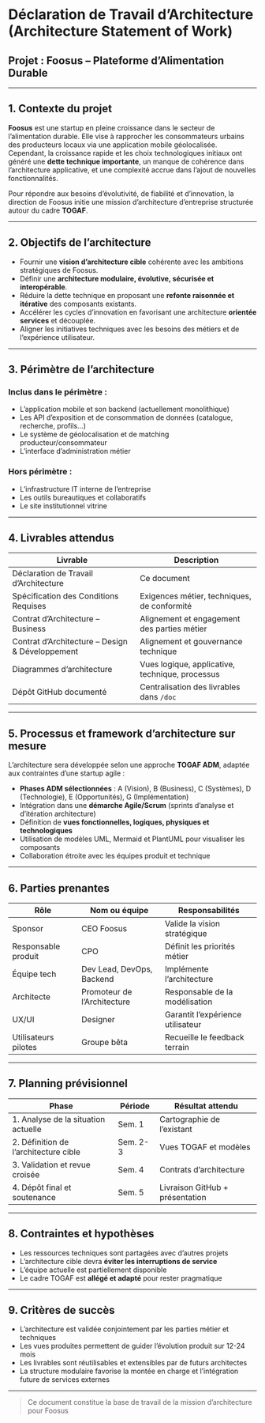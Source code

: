 # Déclaration de Travail d’Architecture (Architecture Statement of Work)
## Projet : Foosus – Plateforme d’Alimentation Durable

---

## 1. Contexte du projet

**Foosus** est une startup en pleine croissance dans le secteur de l’alimentation durable. Elle vise à rapprocher les consommateurs urbains des producteurs locaux via une application mobile géolocalisée.  
Cependant, la croissance rapide et les choix technologiques initiaux ont généré une **dette technique importante**, un manque de cohérence dans l’architecture applicative, et une complexité accrue dans l’ajout de nouvelles fonctionnalités.  

Pour répondre aux besoins d’évolutivité, de fiabilité et d’innovation, la direction de Foosus initie une mission d’architecture d’entreprise structurée autour du cadre **TOGAF**.


---

## 2. Objectifs de l’architecture

- Fournir une **vision d’architecture cible** cohérente avec les ambitions stratégiques de Foosus.
- Définir une **architecture modulaire, évolutive, sécurisée et interopérable**.
- Réduire la dette technique en proposant une **refonte raisonnée et itérative** des composants existants.
- Accélérer les cycles d’innovation en favorisant une architecture **orientée services** et découplée.
- Aligner les initiatives techniques avec les besoins des métiers et de l’expérience utilisateur.

---

## 3. Périmètre de l’architecture

### Inclus dans le périmètre :
- L’application mobile et son backend (actuellement monolithique)
- Les API d’exposition et de consommation de données (catalogue, recherche, profils…)
- Le système de géolocalisation et de matching producteur/consommateur
- L’interface d’administration métier

### Hors périmètre :
- L’infrastructure IT interne de l’entreprise
- Les outils bureautiques et collaboratifs
- Le site institutionnel vitrine

---

## 4. Livrables attendus

| Livrable | Description |
|----------|-------------|
| Déclaration de Travail d’Architecture | Ce document |
| Spécification des Conditions Requises | Exigences métier, techniques, de conformité |
| Contrat d’Architecture – Business | Alignement et engagement des parties métier |
| Contrat d’Architecture – Design & Développement | Alignement et gouvernance technique |
| Diagrammes d’architecture | Vues logique, applicative, technique, processus |
| Dépôt GitHub documenté | Centralisation des livrables dans `/doc` |

---

## 5. Processus et framework d’architecture sur mesure

L’architecture sera développée selon une approche **TOGAF ADM**, adaptée aux contraintes d’une startup agile :

- **Phases ADM sélectionnées** : A (Vision), B (Business), C (Systèmes), D (Technologie), E (Opportunités), G (Implémentation)
- Intégration dans une **démarche Agile/Scrum** (sprints d’analyse et d’itération architecture)
- Définition de **vues fonctionnelles, logiques, physiques et technologiques**
- Utilisation de modèles UML, Mermaid et PlantUML pour visualiser les composants
- Collaboration étroite avec les équipes produit et technique

---

## 6. Parties prenantes

| Rôle | Nom ou équipe | Responsabilités |
|------|---------------|------------------|
| Sponsor | CEO Foosus | Valide la vision stratégique |
| Responsable produit | CPO | Définit les priorités métier |
| Équipe tech | Dev Lead, DevOps, Backend | Implémente l’architecture |
| Architecte | Promoteur de l’Architecture | Responsable de la modélisation |
| UX/UI | Designer | Garantit l’expérience utilisateur |
| Utilisateurs pilotes | Groupe bêta | Recueille le feedback terrain |

---

## 7. Planning prévisionnel

| Phase | Période | Résultat attendu |
|-------|---------|------------------|
| 1. Analyse de la situation actuelle | Sem. 1 | Cartographie de l’existant |
| 2. Définition de l’architecture cible | Sem. 2-3 | Vues TOGAF et modèles |
| 3. Validation et revue croisée | Sem. 4 | Contrats d’architecture |
| 4. Dépôt final et soutenance | Sem. 5 | Livraison GitHub + présentation |

---

## 8. Contraintes et hypothèses

- Les ressources techniques sont partagées avec d’autres projets
- L’architecture cible devra **éviter les interruptions de service**
- L’équipe actuelle est partiellement disponible
- Le cadre TOGAF est **allégé et adapté** pour rester pragmatique

---

## 9. Critères de succès

- L’architecture est validée conjointement par les parties métier et techniques
- Les vues produites permettent de guider l’évolution produit sur 12-24 mois
- Les livrables sont réutilisables et extensibles par de futurs architectes
- La structure modulaire favorise la montée en charge et l’intégration future de services externes

---

> Ce document constitue la base de travail de la mission d’architecture pour Foosus
